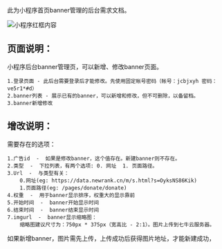 此为小程序首页banner管理的后台需求文档。

![小程序红框内容](https://upload-images.jianshu.io/upload_images/115957-5658cecf55923251.png?imageMogr2/auto-orient/strip%7CimageView2/2/w/1240)

## 页面说明：

小程序后台banner管理页，可以新增、修改banner页面。

	1.登录页面 - 此后台需要登录后才能修改。先使用固定帐号密码（帐号：jcbjxyh 密码：ve5r1*#d）
	2.banner列表 - 展示已有的banner，可以新增和修改，但不可删除，以备留档。
	3.banner新增修改

## 增改说明：

需要存在的选项：

	1.广告id  -  如果是修改banner，这个值存在。新建banner则不存在。
	2.类型  -  下拉列表，有两个选项: 0. 网址  1. 页面路径。
	3.Url  -  与类型有关：
		0.网址(eg: https://data.newrank.cn/m/s.html?s=OyksNS86Kik)  
		1.页面路径(eg: /pages/donate/donate)
	4.权重  -  用于banner显示排序，权重大的显示靠前
	5.开始时间  -  banner开始显示时间
	6.结束时间  -  banner结束显示时间
	7.imgurl  -  banner显示缩略图：
		缩略图建议尺寸为：750px * 375px（宽高比 - 2:1）。图片上传到七牛云服务器。

如果新增banner，图片需先上传，上传成功后获得图片地址，才能新建成功，